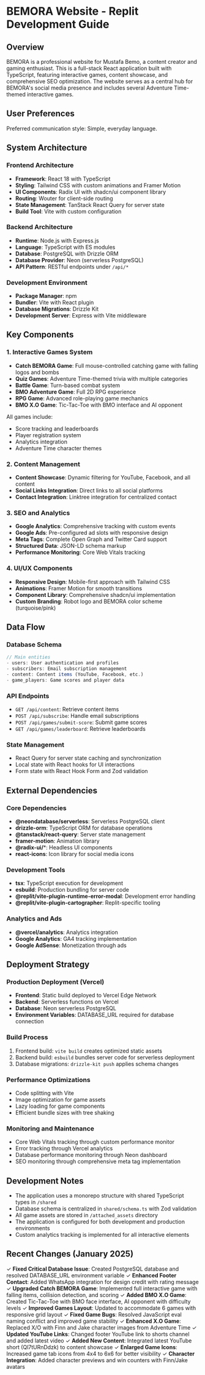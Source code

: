 # BEMORA Website - Replit Development Guide

## Overview

BEMORA is a professional website for Mustafa Bemo, a content creator and gaming enthusiast. This is a full-stack React application built with TypeScript, featuring interactive games, content showcase, and comprehensive SEO optimization. The website serves as a central hub for BEMORA's social media presence and includes several Adventure Time-themed interactive games.

## User Preferences

Preferred communication style: Simple, everyday language.

## System Architecture

### Frontend Architecture
- **Framework**: React 18 with TypeScript
- **Styling**: Tailwind CSS with custom animations and Framer Motion
- **UI Components**: Radix UI with shadcn/ui component library
- **Routing**: Wouter for client-side routing
- **State Management**: TanStack React Query for server state
- **Build Tool**: Vite with custom configuration

### Backend Architecture
- **Runtime**: Node.js with Express.js
- **Language**: TypeScript with ES modules
- **Database**: PostgreSQL with Drizzle ORM
- **Database Provider**: Neon (serverless PostgreSQL)
- **API Pattern**: RESTful endpoints under `/api/*`

### Development Environment
- **Package Manager**: npm
- **Bundler**: Vite with React plugin
- **Database Migrations**: Drizzle Kit
- **Development Server**: Express with Vite middleware

## Key Components

### 1. Interactive Games System
- **Catch BEMORA Game**: Full mouse-controlled catching game with falling logos and bombs
- **Quiz Games**: Adventure Time-themed trivia with multiple categories
- **Battle Game**: Turn-based combat system
- **BMO Adventure Game**: Full 2D RPG experience
- **RPG Game**: Advanced role-playing game mechanics
- **BMO X.O Game**: Tic-Tac-Toe with BMO interface and AI opponent

All games include:
- Score tracking and leaderboards
- Player registration system
- Analytics integration
- Adventure Time character themes

### 2. Content Management
- **Content Showcase**: Dynamic filtering for YouTube, Facebook, and all content
- **Social Links Integration**: Direct links to all social platforms
- **Contact Integration**: Linktree integration for centralized contact

### 3. SEO and Analytics
- **Google Analytics**: Comprehensive tracking with custom events
- **Google Ads**: Pre-configured ad slots with responsive design
- **Meta Tags**: Complete Open Graph and Twitter Card support
- **Structured Data**: JSON-LD schema markup
- **Performance Monitoring**: Core Web Vitals tracking

### 4. UI/UX Components
- **Responsive Design**: Mobile-first approach with Tailwind CSS
- **Animations**: Framer Motion for smooth transitions
- **Component Library**: Comprehensive shadcn/ui implementation
- **Custom Branding**: Robot logo and BEMORA color scheme (turquoise/pink)

## Data Flow

### Database Schema
```typescript
// Main entities
- users: User authentication and profiles
- subscribers: Email subscription management  
- content: Content items (YouTube, Facebook, etc.)
- game_players: Game scores and player data
```

### API Endpoints
- `GET /api/content`: Retrieve content items
- `POST /api/subscribe`: Handle email subscriptions
- `POST /api/games/submit-score`: Submit game scores
- `GET /api/games/leaderboard`: Retrieve leaderboards

### State Management
- React Query for server state caching and synchronization
- Local state with React hooks for UI interactions
- Form state with React Hook Form and Zod validation

## External Dependencies

### Core Dependencies
- **@neondatabase/serverless**: Serverless PostgreSQL client
- **drizzle-orm**: TypeScript ORM for database operations
- **@tanstack/react-query**: Server state management
- **framer-motion**: Animation library
- **@radix-ui/***: Headless UI components
- **react-icons**: Icon library for social media icons

### Development Tools
- **tsx**: TypeScript execution for development
- **esbuild**: Production bundling for server code
- **@replit/vite-plugin-runtime-error-modal**: Development error handling
- **@replit/vite-plugin-cartographer**: Replit-specific tooling

### Analytics and Ads
- **@vercel/analytics**: Analytics integration
- **Google Analytics**: GA4 tracking implementation
- **Google AdSense**: Monetization through ads

## Deployment Strategy

### Production Deployment (Vercel)
- **Frontend**: Static build deployed to Vercel Edge Network
- **Backend**: Serverless functions on Vercel
- **Database**: Neon serverless PostgreSQL
- **Environment Variables**: DATABASE_URL required for database connection

### Build Process
1. Frontend build: `vite build` creates optimized static assets
2. Backend build: `esbuild` bundles server code for serverless deployment
3. Database migrations: `drizzle-kit push` applies schema changes

### Performance Optimizations
- Code splitting with Vite
- Image optimization for game assets
- Lazy loading for game components
- Efficient bundle sizes with tree shaking

### Monitoring and Maintenance
- Core Web Vitals tracking through custom performance monitor
- Error tracking through Vercel analytics
- Database performance monitoring through Neon dashboard
- SEO monitoring through comprehensive meta tag implementation

## Development Notes

- The application uses a monorepo structure with shared TypeScript types in `/shared`
- Database schema is centralized in `shared/schema.ts` with Zod validation
- All game assets are stored in `/attached_assets` directory
- The application is configured for both development and production environments
- Custom analytics tracking is implemented for all interactive elements

## Recent Changes (January 2025)

✓ **Fixed Critical Database Issue**: Created PostgreSQL database and resolved DATABASE_URL environment variable
✓ **Enhanced Footer Contact**: Added WhatsApp integration for design credit with rating message
✓ **Upgraded Catch BEMORA Game**: Implemented full interactive game with falling items, collision detection, and scoring
✓ **Added BMO X.O Game**: Created Tic-Tac-Toe with BMO face interface, AI opponent with difficulty levels
✓ **Improved Games Layout**: Updated to accommodate 6 games with responsive grid layout
✓ **Fixed Game Bugs**: Resolved JavaScript eval naming conflict and improved game stability
✓ **Enhanced X.O Game**: Replaced X/O with Finn and Jake character images from Adventure Time
✓ **Updated YouTube Links**: Changed footer YouTube link to shorts channel and added latest video
✓ **Added New Content**: Integrated latest YouTube short (Ql7tURnDdzk) to content showcase
✓ **Enlarged Game Icons**: Increased game tab icons from 4x4 to 6x6 for better visibility
✓ **Character Integration**: Added character previews and win counters with Finn/Jake avatars